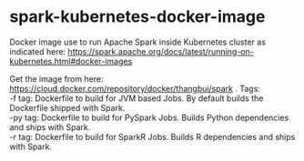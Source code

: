 # spark-kubernetes-docker-image
Docker image use to run Apache Spark inside Kubernetes cluster as indicated here: https://spark.apache.org/docs/latest/running-on-kubernetes.html#docker-images

Get the image from here: https://cloud.docker.com/repository/docker/thangbui/spark . 
Tags:  
  <version>-f tag: Dockerfile to build for JVM based Jobs. By default builds the Dockerfile shipped with Spark.  
  <version>-py tag: Dockerfile to build for PySpark Jobs. Builds Python dependencies and ships with Spark.  
  <version>-r tag: Dockerfile to build for SparkR Jobs. Builds R dependencies and ships with Spark.  
